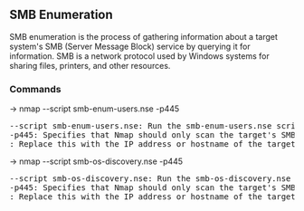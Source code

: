 ## SMB Enumeration
   SMB enumeration is the process of gathering information about a target system's SMB (Server Message Block) service by querying it for information. SMB is a network protocol used by Windows systems for sharing files, printers, and other resources.
  
### Commands

  -> nmap --script smb-enum-users.nse -p445 <host>
  
<pre>
--script smb-enum-users.nse: Run the smb-enum-users.nse script, which enumerates users and groups on the target system by querying the SMB service.
-p445: Specifies that Nmap should only scan the target's SMB service on port 445.
<host>: Replace this with the IP address or hostname of the target system.
</pre>

  ->  nmap --script smb-os-discovery.nse -p445 <target>
  
<pre>
--script smb-os-discovery.nse: Run the smb-os-discovery.nse script, which detects the operating system of the target system by querying the SMB service.
-p445: Specifies that Nmap should only scan the target's SMB service on port 445.
<target>: Replace this with the IP address or hostname of the target system.
</pre>
